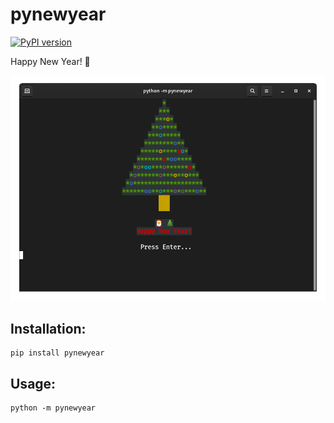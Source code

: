 # pynewyear

[![PyPI version](https://badge.fury.io/py/pynewyear.svg)](https://pypi.org/project/pynewyear/)

Happy New Year! 🎄

![pynewyear](tree.gif)

## Installation:
```
pip install pynewyear
```

## Usage:
```
python -m pynewyear
```
